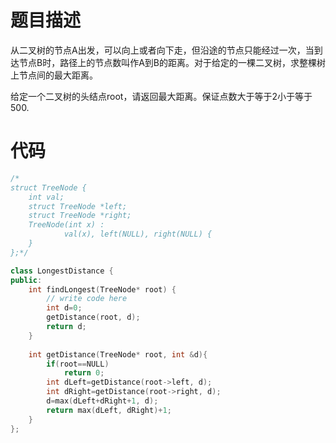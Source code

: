 # 题目描述
从二叉树的节点A出发，可以向上或者向下走，但沿途的节点只能经过一次，当到达节点B时，路径上的节点数叫作A到B的距离。对于给定的一棵二叉树，求整棵树上节点间的最大距离。

给定一个二叉树的头结点root，请返回最大距离。保证点数大于等于2小于等于500.

# 代码
```cpp
/*
struct TreeNode {
    int val;
    struct TreeNode *left;
    struct TreeNode *right;
    TreeNode(int x) :
            val(x), left(NULL), right(NULL) {
    }
};*/

class LongestDistance {
public:
    int findLongest(TreeNode* root) {
        // write code here
        int d=0;
        getDistance(root, d);
        return d;
    }
    
    int getDistance(TreeNode* root, int &d){
        if(root==NULL)
            return 0;
        int dLeft=getDistance(root->left, d);
        int dRight=getDistance(root->right, d);
        d=max(dLeft+dRight+1, d);
        return max(dLeft, dRight)+1;
    }
};
```
